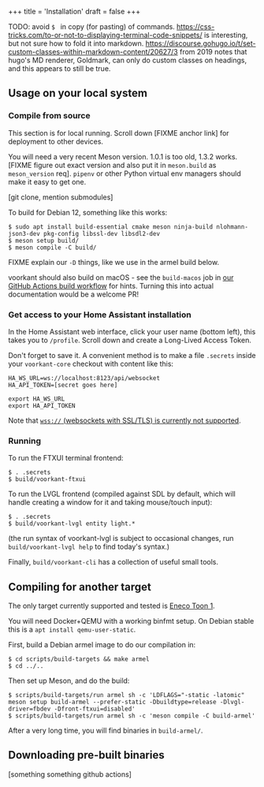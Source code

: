 +++
title = 'Installation'
draft = false
+++

TODO: avoid `$ ` in copy (for pasting) of commands. https://css-tricks.com/to-or-not-to-displaying-terminal-code-snippets/ is interesting, but not sure how to fold it into markdown. https://discourse.gohugo.io/t/set-custom-classes-within-markdown-content/20627/3 from 2019 notes that hugo's MD renderer, Goldmark, can only do custom classes on headings, and this appears to still be true.

## Usage on your local system

### Compile from source

This section is for local running.
Scroll down [FIXME anchor link] for deployment to other devices.

You will need a very recent Meson version.
1.0.1 is too old, 1.3.2 works. [FIXME figure out exact version and also put it in `meson.build` as `meson_version` req].
`pipenv` or other Python virtual env managers should make it easy to get one.

[git clone, mention submodules]

To build for Debian 12, something like this works:

```
$ sudo apt install build-essential cmake meson ninja-build nlohmann-json3-dev pkg-config libssl-dev libsdl2-dev
$ meson setup build/
$ meson compile -C build/
```

FIXME explain our `-D` things, like we use in the armel build below.

voorkant should also build on macOS - see the `build-macos` job in [our GitHub Actions build workflow](https://github.com/voorkant/voorkant-core/blob/main/.github/workflows/main.yml) for hints.
Turning this into actual documentation would be a welcome PR!

### Get access to your Home Assistant installation

In the Home Assistant web interface, click your user name (bottom left), this takes you to `/profile`.
Scroll down and create a Long-Lived Access Token.

Don't forget to save it.
A convenient method is to make a file `.secrets` inside your `voorkant-core` checkout with content like this:

```
HA_WS_URL=ws://localhost:8123/api/websocket
HA_API_TOKEN=[secret goes here]

export HA_WS_URL
export HA_API_TOKEN
```

Note that [`wss://` (websockets with SSL/TLS) is currently not supported](https://github.com/voorkant/voorkant-core/issues/57).

### Running

To run the FTXUI terminal frontend:

```
$ . .secrets
$ build/voorkant-ftxui
```

To run the LVGL frontend (compiled against SDL by default, which will handle creating a window for it and taking mouse/touch input):

```
$ . .secrets
$ build/voorkant-lvgl entity light.*
```

(the run syntax of voorkant-lvgl is subject to occasional changes, run `build/voorkant-lvgl help` to find today's syntax.)

Finally, `build/voorkant-cli` has a collection of useful small tools.

## Compiling for another target

The only target currently supported and tested is [Eneco Toon 1](/devices/#toon-1).

You will need Docker+QEMU with a working binfmt setup. On Debian stable this is a `apt install qemu-user-static`.

First, build a Debian armel image to do our compilation in:

```
$ cd scripts/build-targets && make armel
$ cd ../..
```

Then set up Meson, and do the build:

```
$ scripts/build-targets/run armel sh -c 'LDFLAGS="-static -latomic" meson setup build-armel --prefer-static -Dbuildtype=release -Dlvgl-driver=fbdev -Dfront-ftxui=disabled'
$ scripts/build-targets/run armel sh -c 'meson compile -C build-armel'
```

After a very long time, you will find binaries in `build-armel/`.

## Downloading pre-built binaries

[something something github actions]

